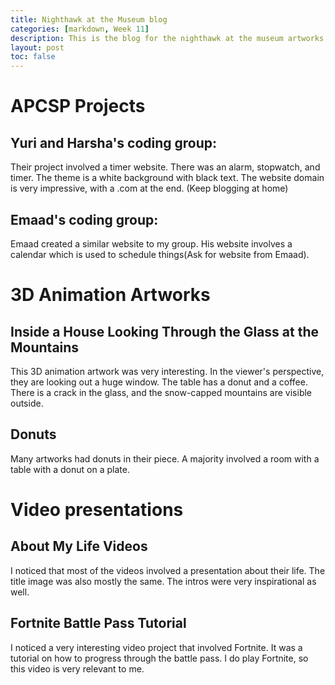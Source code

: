```yaml
---
title: Nighthawk at the Museum blog
categories: [markdown, Week 11]
description: This is the blog for the nighthawk at the museum artworks that were presented.
layout: post
toc: false
---
```


# APCSP Projects

## Yuri and Harsha's coding group:
Their project involved a timer website. There was an alarm, stopwatch, and timer. The theme is a white background with black text. The website domain is very impressive, with a .com at the end. (Keep blogging at home)

## Emaad's coding group:
Emaad created a similar website to my group. His website involves a calendar which is used to schedule things(Ask for website from Emaad).

# 3D Animation Artworks

## Inside a House Looking Through the Glass at the Mountains
This 3D animation artwork was very interesting. In the viewer's perspective, they are looking out a huge window. The table has a donut and a coffee. There is a crack in the glass, and the snow-capped mountains are visible outside.

## Donuts
Many artworks had donuts in their piece. A majority involved a room with a table with a donut on a plate.

# Video presentations

## About My Life Videos
I noticed that most of the videos involved a presentation about their life. The title image was also mostly the same. The intros were very inspirational as well.

## Fortnite Battle Pass Tutorial
I noticed a very interesting video project that involved Fortnite. It was a tutorial on how to progress through the battle pass. I do play Fortnite, so this video is very relevant to me.
